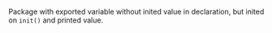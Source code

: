 Package with exported variable without inited value in declaration, but inited on `init()` and printed value.